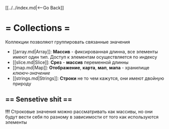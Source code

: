 [[../../index.md|<--Go Back]]

# = Collections =
Коллекции позволяют группировать связанные значения

* [[array.md|Array]]: __Массив__ - фиксированная длинна, все элементы имеют один тип. Доступ к элементам осуществляется по индексу
* [[slice.md|Slice]]: __Срез__ - __массив__ переменной длинны
* [[map.md|Map]]: __Отображение__, __карта__, __мап__, __мапа__ - хранилище _клююч-значение_
* [[strings.md|Strings]]: __Строки__ не то чем кажутся, они имеют двойную природу 

## == Sensetive shit ==
__!!!__ Строковые значения можно рассматривать как массивы, но они будут вести себя по разному в зависимости от того как используются элементы
